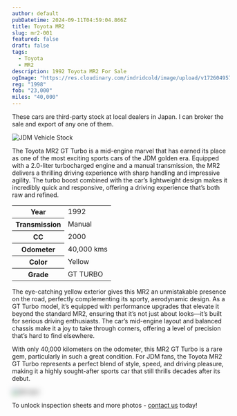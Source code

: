 ```yaml
---
author: default
pubDatetime: 2024-09-11T04:59:04.866Z
title: Toyota MR2
slug: mr2-001
featured: false
draft: false
tags:
  - Toyota
  - MR2
description: 1992 Toyota MR2 For Sale
ogImage: "https://res.cloudinary.com/indridcold/image/upload/v1726049576/aue5dkmvldk8jnhfznlo.webp"
reg: "1998"
fob: "23,000"
miles: "40,000"
---
```

These cars are third-party stock at local dealers in Japan. I can broker the sale and export of any one of them.

![JDM Vehicle Stock](https://res.cloudinary.com/indridcold/image/upload/v1726049576/aue5dkmvldk8jnhfznlo.webp)

The Toyota MR2 GT Turbo is a mid-engine marvel that has earned its place as one of the most exciting sports cars of the JDM golden era. Equipped with a 2.0-liter turbocharged engine and a manual transmission, the MR2 delivers a thrilling driving experience with sharp handling and impressive agility. The turbo boost combined with the car’s lightweight design makes it incredibly quick and responsive, offering a driving experience that’s both raw and refined.

<table>
  <tr>
    <th>Year</th>
    <td>1992</td>
  </tr>
  <tr>
    <th>Transmission</th>
    <td>Manual</td>
  </tr>
  <tr>
    <th>CC</th>
    <td>2000</td>
  </tr>
    <tr>
    <th>Odometer</th>
    <td>40,000 kms</td>
  </tr>
      <tr>
    <th>Color</th>
    <td>Yellow</td>
  </tr>
      <tr>
    <th>Grade</th>
    <td>GT TURBO</td>
</table>

The eye-catching yellow exterior gives this MR2 an unmistakable presence on the road, perfectly complementing its sporty, aerodynamic design. As a GT Turbo model, it’s equipped with performance upgrades that elevate it beyond the standard MR2, ensuring that it’s not just about looks—it’s built for serious driving enthusiasts. The car’s mid-engine layout and balanced chassis make it a joy to take through corners, offering a level of precision that’s hard to find elsewhere.

With only 40,000 kilometers on the odometer, this MR2 GT Turbo is a rare gem, particularly in such a great condition. For JDM fans, the Toyota MR2 GT Turbo represents a perfect blend of style, speed, and driving pleasure, making it a highly sought-after sports car that still thrills decades after its debut.
                          
<img src="https://res.cloudinary.com/indridcold/image/upload/v1725784389/JDM/mol3ngb4ma2yy1rxgwj8.webp" alt="Alt text" style="filter: blur(7px);">

To unlock inspection sheets and more photos - [contact us](../../contact) today!